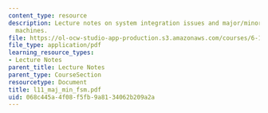```yaml
---
content_type: resource
description: Lecture notes on system integration issues and major/minor finite state
  machines.
file: https://ol-ocw-studio-app-production.s3.amazonaws.com/courses/6-111-introductory-digital-systems-laboratory-spring-2006/068c445a4f08f5fb9a8134062b209a2a_l11_maj_min_fsm.pdf
file_type: application/pdf
learning_resource_types:
- Lecture Notes
parent_title: Lecture Notes
parent_type: CourseSection
resourcetype: Document
title: l11_maj_min_fsm.pdf
uid: 068c445a-4f08-f5fb-9a81-34062b209a2a
---
```


